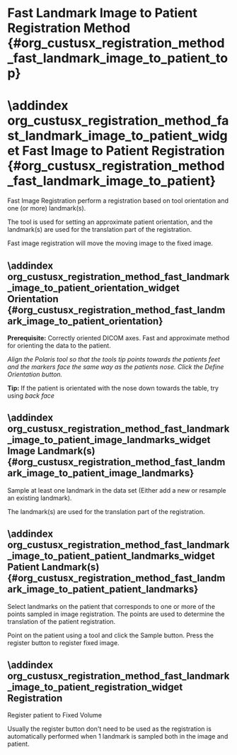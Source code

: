 Fast Landmark Image to Patient Registration Method {#org_custusx_registration_method_fast_landmark_image_to_patient_top}
===================

\addindex org_custusx_registration_method_fast_landmark_image_to_patient_widget
Fast Image to Patient Registration {#org_custusx_registration_method_fast_landmark_image_to_patient}
===========================================================

Fast Image Registration perform a registration based on tool orientation and one (or more) landmark(s).

The tool is used for setting an approximate patient orientation, and the landmark(s) are used for the translation part of the registration.

Fast image registration will move the moving image to the fixed image.


\addindex org_custusx_registration_method_fast_landmark_image_to_patient_orientation_widget
Orientation {#org_custusx_registration_method_fast_landmark_image_to_patient_orientation}
-----------------------------------------------------------

<b>Prerequisite:</b> Correctly oriented DICOM axes.
Fast and approximate method for orienting the data to the patient.

*Align the Polaris tool so that the tools tip points towards the patients feet and the
markers face the same way as the patients nose. Click the Define Orientation button.*

**Tip:** If the patient is orientated with the nose down towards the table, try using *back face*


\addindex org_custusx_registration_method_fast_landmark_image_to_patient_image_landmarks_widget
Image Landmark(s) {#org_custusx_registration_method_fast_landmark_image_to_patient_image_landmarks}
-----------------------------------------------------------

Sample at least one landmark in the data set (Either add a new or resample an existing landmark).

The landmark(s) are used for the translation part of the registration.


\addindex org_custusx_registration_method_fast_landmark_image_to_patient_patient_landmarks_widget
Patient Landmark(s) {#org_custusx_registration_method_fast_landmark_image_to_patient_patient_landmarks}
-----------------------------------------------------------

Select landmarks on the patient that corresponds to one or more of the points sampled in image registration.
The points are used to determine the translation of the patient registration.

Point on the patient using a tool and click the Sample button.
Press the register button to register fixed image.


\addindex org_custusx_registration_method_fast_landmark_image_to_patient_registration_widget
Registration
-----------------------------------------------------------

Register patient to Fixed Volume

Usually the register button don't need to be used as the registration is automatically performed when 1 landmark is sampled both in the image and patient.
